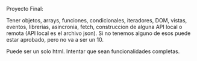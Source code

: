 Proyecto Final:

Tener objetos, arrays, funciones, condicionales, iteradores, DOM, vistas, eventos, librerias, asincronia, fetch, construccion de alguna API local o remota (API local es el archivo json).
Si no tenemos alguno de esos puede estar aprobado, pero no va a ser un 10.

Puede ser un solo html. Intentar que sean funcionalidades completas. 